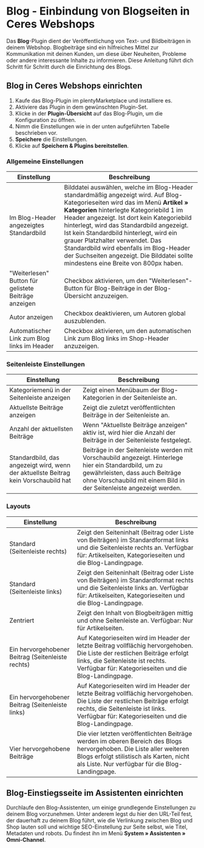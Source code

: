 # Blog - Einbindung von Blogseiten in Ceres Webshops

Das **Blog**-Plugin dient der Veröffentlichung von Text- und Bildbeiträgen in deinem Webshop. Blogbeiträge sind ein hilfreiches Mittel zur Kommunikation mit deinen Kunden, um diese über Neuheiten, Probleme oder andere interessante Inhalte zu informieren. Diese Anleitung führt dich Schritt für Schritt durch die Einrichtung des Blogs.

## Blog in Ceres Webshops einrichten

1. Kaufe das Blog-Plugin im plentyMarketplace und installiere es.
2. Aktiviere das Plugin in dem gewünschten Plugin-Set.
3. Klicke in der **Plugin-Übersicht** auf das Blog-Plugin, um die Konfiguration zu öffnen.
4. Nimm die Einstellungen wie in der unten aufgeführten Tabelle beschrieben vor.
5. **Speichere** die Einstellungen.
6. Klicke auf **Speichern & Plugins bereitstellen**.

### Allgemeine Einstellungen

Einstellung | Beschreibung
----|-----
Im Blog-Header angezeigtes Standardbild | Bilddatei auswählen, welche im Blog-Header standardmäßig angezeigt wird. Auf Blog-Kategorieseiten wird das im Menü **Artikel » Kategorien** hinterlegte Kategoriebild 1 im Header angezeigt. Ist dort kein Kategoriebild hinterlegt, wird das Standardbild angezeigt. Ist kein Standardbild hinterlegt, wird ein grauer Platzhalter verwendet. Das Standardbild wird ebenfalls im Blog-Header der Suchseiten angezeigt. Die Bilddatei sollte mindestens eine Breite von 800px haben.
"Weiterlesen" Button für gelistete Beiträge anzeigen | Checkbox aktivieren, um den "Weiterlesen"-Button für Blog-Beiträge in der Blog-Übersicht anzuzeigen.
Autor anzeigen | Checkbox deaktivieren, um Autoren global auszublenden.
Automatischer Link zum Blog links im Header | Checkbox aktivieren, um den automatischen Link zum Blog links im Shop-Header anzuzeigen.

### Seitenleiste Einstellungen

Einstellung | Beschreibung
----|-----
Kategoriemenü in der Seitenleiste anzeigen | Zeigt einen Menübaum der Blog-Kategorien in der Seitenleiste an.
Aktuellste Beiträge anzeigen | Zeigt die zuletzt veröffentlichten Beiträge in der Seitenleiste an.
Anzahl der aktuellsten Beiträge | Wenn "Aktuellste Beiträge anzeigen" aktiv ist, wird hier die Anzahl der Beiträge in der Seitenleiste festgelegt.
Standardbild, das angezeigt wird, wenn der aktuellste Beitrag kein Vorschaubild hat | Beiträge in der Seitenleiste werden mit Vorschaubild angezeigt. Hinterlege hier ein Standardbild, um zu gewährleisten, dass auch Beiträge ohne Vorschaubild mit einem Bild in der Seitenleiste angezeigt werden.

### Layouts

Einstellung | Beschreibung
----|-----
Standard (Seitenleiste rechts) | Zeigt den Seiteninhalt (Beitrag oder Liste von Beiträgen) im Standardformat links und die Seitenleiste rechts an. Verfügbar für: Artikelseiten, Kategorieseiten und die Blog-Landingpage.
Standard (Seitenleiste links) | Zeigt den Seiteninhalt (Beitrag oder Liste von Beiträgen) im Standardformat rechts und die Seitenleiste links an. Verfügbar für: Artikelseiten, Kategorieseiten und die Blog-Landingpage.
Zentriert | Zeigt den Inhalt von Blogbeiträgen mittig und ohne Seitenleiste an. Verfügbar: Nur für Artikelseiten.
Ein hervorgehobener Beitrag (Seitenleiste rechts) | Auf Kategorieseiten wird im Header der letzte Beitrag vollflächig hervorgehoben. Die Liste der restlichen Beiträge erfolgt links, die Seitenleiste ist rechts. Verfügbar für: Kategorieseiten und die Blog-Landingpage.
Ein hervorgehobener Beitrag (Seitenleiste links) | Auf Kategorieseiten wird im Header der letzte Beitrag vollflächig hervorgehoben. Die Liste der restlichen Beiträge erfolgt rechts, die Seitenleiste ist links. Verfügbar für: Kategorieseiten und die Blog-Landingpage.
Vier hervorgehobene Beiträge | Die vier letzten veröffentlichten Beiträge werden im oberen Bereich des Blogs hervorgehoben. Die Liste aller weiteren Blogs erfolgt stilistisch als Karten, nicht als Liste. Nur verfügbar für die Blog-Landingpage.

## Blog-Einstiegsseite im Assistenten einrichten
Durchlaufe den Blog-Assistenten, um einige grundlegende Einstellungen zu deinem Blog vorzunehmen. Unter anderem legst du hier den URL-Teil fest, der dauerhaft zu deinem Blog führt, wie die Verlinkung zwischen Blog und Shop lauten soll und wichtige SEO-Einstellung zur Seite selbst, wie Titel, Metadaten und robots. Du findest ihn im Menü **System » Assistenten » Omni-Channel**.
